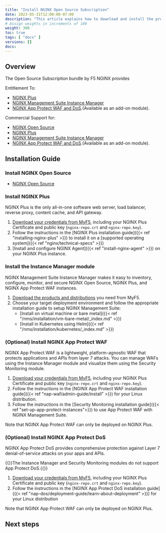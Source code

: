 ```yaml
---
title: "Install NGINX Open Source Subscription"
date: 2023-05-31T12:00:00-07:00
description: "This article explains how to download and install the products in the [F5 NGINX Open Source Subscription]."
# Assign weights in increments of 100
weight: 300
toc: true
tags: [ "docs" ]
versions: []
docs: 
---
```


## Overview
The Open Source Subscription bundle by F5 NGINX provides 

Entitlement To:
- [NGINX Plus](https://www.nginx.com/products/nginx/)
- [NGINX Management Suite Instance Manager](https://www.nginx.com/products/nginx-management-suite/instance-manager/)
- [NGINX App Protect WAF and DoS](https://www.nginx.com/products/nginx-app-protect/).(Available as an add-on module).

Commercial Support for:
- [NGINX Open Source](https://www.nginx.org)
- [NGINX Plus](https://www.nginx.com/products/nginx/)
- [NGINX Management Suite Instance Manager](https://www.nginx.com/products/nginx-management-suite/instance-manager/)
- [NGINX App Protect WAF and DoS](https://www.nginx.com/products/nginx-app-protect/).(Available as an add-on module).

## Installation Guide

### Install NGINX Open Source

- [NGINX Open Source](https://docs.nginx.com/nginx/admin-guide/installing-nginx/installing-nginx-open-source/)

### Install NGINX Plus
NGINX Plus is the only all-in-one software web server, load balancer, reverse proxy, content cache, and API gateway.

1.	[Download your credentials from MyF5](https://my.f5.com/), including your NGINX Plus Certificate and public key (`nginx-repo.crt` and `nginx-repo.key`).
2.	Follow the instructions in the [NGINX Plus installation guide]({{< ref "installing-nginx-plus" >}}) to install it on a [supported operating system]({{< ref "nginx/technical-specs" >}})
3.	[Install and configure NGINX Agent]({{< ref "install-nginx-agent" >}}) on your NGINX Plus instance. 


### Install the Instance Manager module
NGINX Management Suite Instance Manager makes it easy to inventory, configure, monitor, and secure NGINX Open Source, NGINX Plus, and NGINX App Protect WAF instances.

1. [Download the products and distributions](https://my.f5.com/manage/s/downloads) you need from MyF5.
2. Choose your target deployment environment and follow the appropriate installation guide to setup NGINX Management Suite:
    - [Install on virtual machine or bare metal]({{< ref "/nms/installation/vm-bare-metal/_index.md" >}})
    - [Install in Kubernetes using Helm]({{< ref "/nms/installation/kubernetes/_index.md" >}})


### (Optional) Install NGINX App Protect WAF
NGINX App Protect WAF is a lightweight, platform-agnostic WAF that protects applications and APIs from layer 7 attacks. You can manage WAFs using the Instance Manager module and visualize them using the Security Monitoring module. 

1.	[Download your credentials from MyF5](https://my.f5.com/), including your NGINX Plus Certificate and public key (`nginx-repo.crt` and `nginx-repo.key`).
2.	Follow the instructions in the [NGINX App Protect WAF installation guide]({{< ref "nap-waf/admin-guide/install" >}}) for your Linux distribution.
3.  Follow the instructions in the [Security Monitoring installation guide]({{< ref "set-up-app-protect-instances">}}) to use App Protect WAF with NGINX Management Suite.

Note that NGINX App Protect WAF can only be deployed on NGINX Plus.


### (Optional) Install NGINX App Protect DoS
NGINX App Protect DoS provides comprehensive protection against Layer 7 denial-of-service attacks on your apps and APIs. 

{{<note>}}The Instance Manager and Security Monitoring modules do not support App Protect DoS.{{</note>}}

1.	[Download your credentials from MyF5](https://my.f5.com/), including your NGINX Plus Certificate and public key (`nginx-repo.crt` and `nginx-repo.key`).
2.	Follow the instructions in the [NGINX App Protect DoS installation guide]({{< ref "nap-dos/deployment-guide/learn-about-deployment" >}}) for your Linux distribution

Note that NGINX App Protect WAF can only be deployed on NGINX Plus.

## Next steps

